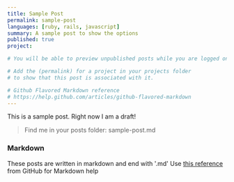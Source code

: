 ```yaml
---
title: Sample Post
permalink: sample-post
languages: [ruby, rails, javascript]
summary: A sample post to show the options
published: true 
project:

# You will be able to preview unpublished posts while you are logged on. 

# Add the (permalink) for a project in your projects folder
# to show that this post is associated with it.

# Github Flavored Markdown reference
# https://help.github.com/articles/github-flavored-markdown
---
```


This is a sample post. Right now I am a draft!


> Find me in your posts folder: sample-post.md

### Markdown

These posts are written in markdown and end with '.md'
Use [this reference](https://help.github.com/articles/github-flavored-markdown) from GitHub for Markdown help